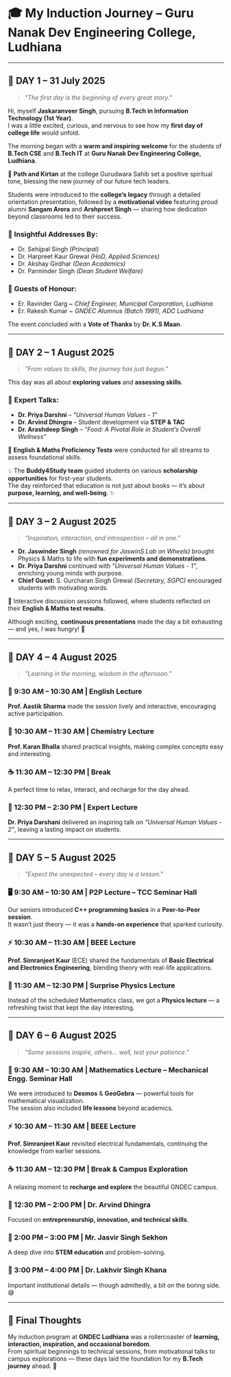 # 🎓 My Induction Journey – Guru Nanak Dev Engineering College, Ludhiana

---

## 📅 **DAY 1 – 31 July 2025**
> *"The first day is the beginning of every great story."*  

Hi, myself **Jaskaranveer Singh**, pursuing **B.Tech in Information Technology (1st Year)**.  
I was a little excited, curious, and nervous to see how my **first day of college life** would unfold.  

The morning began with a **warm and inspiring welcome** for the students of **B.Tech CSE** and **B.Tech IT** at **Guru Nanak Dev Engineering College, Ludhiana**.  

🙏 **Path and Kirtan** at the college Gurudwara Sahib set a positive spiritual tone, blessing the new journey of our future tech leaders.  

Students were introduced to the **college’s legacy** through a detailed orientation presentation, followed by a **motivational video** featuring proud alumni **Sangam Arora** and **Arshpreet Singh** — sharing how dedication beyond classrooms led to their success.

### 🎤 Insightful Addresses By:
- Dr. Sehijpal Singh *(Principal)*  
- Dr. Harpreet Kaur Grewal *(HoD, Applied Sciences)*  
- Dr. Akshay Girdhar *(Dean Academics)*  
- Dr. Parminder Singh *(Dean Student Welfare)*  

### 🌟 Guests of Honour:
- Er. Ravinder Garg ~ *Chief Engineer, Municipal Corporation, Ludhiana*  
- Er. Rakesh Kumar ~ *GNDEC Alumnus (Batch 1991), ADC Ludhiana*  

The event concluded with a **Vote of Thanks** by **Dr. K.S Maan**.

---

## 📅 **DAY 2 – 1 August 2025**
> *"From values to skills, the journey has just begun."*  

This day was all about **exploring values** and **assessing skills**.  

### 🎤 Expert Talks:
- **Dr. Priya Darshni** – *"Universal Human Values - 1"*  
- **Dr. Arvind Dhingra** – Student development via **STEP & TAC**  
- **Dr. Arashdeep Singh** – *"Food: A Pivotal Role in Student’s Overall Wellness"*  

📝 **English & Maths Proficiency Tests** were conducted for all streams to assess foundational skills.  

💡 The **Buddy4Study team** guided students on various **scholarship opportunities** for first-year students.  
The day reinforced that education is not just about books — it’s about **purpose, learning, and well-being**. ✨

---

## 📅 **DAY 3 – 2 August 2025**
> *"Inspiration, interaction, and introspection – all in one."*  

- **Dr. Jaswinder Singh** *(renowned for JaswinS Lab on Wheels)* brought Physics & Maths to life with **fun experiments and demonstrations**.  
- **Dr. Priya Darshni** continued with *"Universal Human Values - 1"*, enriching young minds with purpose.  
- **Chief Guest:** S. Gurcharan Singh Grewal *(Secretary, SGPC)* encouraged students with motivating words.  

💬 Interactive discussion sessions followed, where students reflected on their **English & Maths test results**.  

Although exciting, **continuous presentations** made the day a bit exhausting — and yes, I was hungry! 🍔

---

## 📅 **DAY 4 – 4 August 2025**
> *"Learning in the morning, wisdom in the afternoon."*  

### 🌟 9:30 AM – 10:30 AM | English Lecture  
**Prof. Aastik Sharma** made the session lively and interactive, encouraging active participation.  

### 🔬 10:30 AM – 11:30 AM | Chemistry Lecture  
**Prof. Karan Bhalla** shared practical insights, making complex concepts easy and interesting.  

### ☕ 11:30 AM – 12:30 PM | Break  
A perfect time to relax, interact, and recharge for the day ahead.  

### 🎤 12:30 PM – 2:30 PM | Expert Lecture  
**Dr. Priya Darshani** delivered an inspiring talk on *"Universal Human Values - 2"*, leaving a lasting impact on students.  

---

## 📅 **DAY 5 – 5 August 2025**
> *"Expect the unexpected – every day is a lesson."*  

### 🖥️ 9:30 AM – 10:30 AM | P2P Lecture – TCC Seminar Hall  
Our seniors introduced **C++ programming basics** in a **Peer-to-Peer session**.  
It wasn’t just theory — it was a **hands-on experience** that sparked curiosity.  

### ⚡ 10:30 AM – 11:30 AM | BEEE Lecture  
**Prof. Simranjeet Kaur** (ECE) shared the fundamentals of **Basic Electrical and Electronics Engineering**, blending theory with real-life applications.  

### 📐 11:30 AM – 12:30 PM | Surprise Physics Lecture  
Instead of the scheduled Mathematics class, we got a **Physics lecture** — a refreshing twist that kept the day interesting.  

---

## 📅 **DAY 6 – 6 August 2025**
> *"Some sessions inspire, others… well, test your patience."*  

### 🧮 9:30 AM – 10:30 AM | Mathematics Lecture – Mechanical Engg. Seminar Hall  
We were introduced to **Desmos** & **GeoGebra** — powerful tools for mathematical visualization.  
The session also included **life lessons** beyond academics.  

### ⚡ 10:30 AM – 11:30 AM | BEEE Lecture  
**Prof. Simranjeet Kaur** revisited electrical fundamentals, continuing the knowledge from earlier sessions.  

### ☕ 11:30 AM – 12:30 PM | Break & Campus Exploration  
A relaxing moment to **recharge and explore** the beautiful GNDEC campus.  

### 🎤 12:30 PM – 2:00 PM | Dr. Arvind Dhingra  
Focused on **entrepreneurship, innovation, and technical skills**.  

### 🧪 2:00 PM – 3:00 PM | Mr. Jasvir Singh Sekhon  
A deep dive into **STEM education** and problem-solving.  

### 🧠 3:00 PM – 4:00 PM | Dr. Lakhvir Singh Khana  
Important institutional details — though admittedly, a bit on the boring side. 😅  

---

## 🎯 **Final Thoughts**
My induction program at **GNDEC Ludhiana** was a rollercoaster of **learning, interaction, inspiration, and occasional boredom**.  
From spiritual beginnings to technical sessions, from motivational talks to campus explorations — these days laid the foundation for my **B.Tech journey** ahead. 🚀
